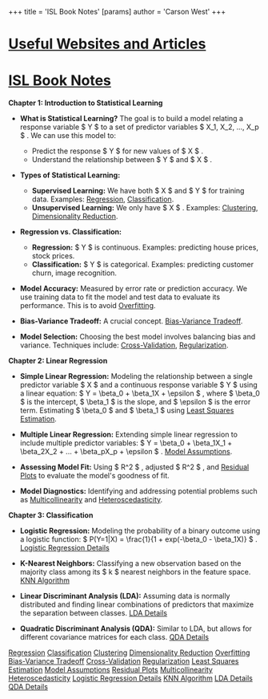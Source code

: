 +++
 title = 'ISL Book Notes'
[params]
	author = 'Carson West'
+++
# [Useful Websites and Articles](./../useful-websites-and-articles/)
# [ISL Book Notes](./../isl-book-notes/)

**Chapter 1: Introduction to Statistical Learning**

* **What is Statistical Learning?**  The goal is to build a model relating a response variable  $ Y $  to a set of predictor variables  $ X_1, X_2, ..., X_p $ .  We can use this model to:
    * Predict the response  $ Y $  for new values of  $ X $ .
    * Understand the relationship between  $ Y $  and  $ X $ .

* **Types of Statistical Learning:**
    * **Supervised Learning:** We have both  $ X $  and  $ Y $  for training data.  Examples: [Regression](./../regression/), [Classification](./../classification/).
    * **Unsupervised Learning:** We only have  $ X $ . Examples: [Clustering](./../clustering/), [Dimensionality Reduction](./../dimensionality-reduction/).

* **Regression vs. Classification:**
    * **Regression:**  $ Y $  is continuous.  Examples: predicting house prices, stock prices.
    * **Classification:**  $ Y $  is categorical. Examples: predicting customer churn, image recognition.

* **Model Accuracy:** Measured by error rate or prediction accuracy.  We use training data to fit the model and test data to evaluate its performance.  This is to avoid [Overfitting](./../overfitting/).

* **Bias-Variance Tradeoff:**  A crucial concept.  [Bias-Variance Tradeoff](./../bias-variance-tradeoff/).

* **Model Selection:** Choosing the best model involves balancing bias and variance.  Techniques include: [Cross-Validation](./../cross-validation/), [Regularization](./../regularization/).


**Chapter 2: Linear Regression**

* **Simple Linear Regression:**  Modeling the relationship between a single predictor variable  $ X $  and a continuous response variable  $ Y $  using a linear equation:   $ Y = \beta_0 + \beta_1X + \epsilon $ , where  $ \beta_0 $  is the intercept,  $ \beta_1 $  is the slope, and  $ \epsilon $  is the error term.  Estimating  $ \beta_0 $  and  $ \beta_1 $  using [Least Squares Estimation](./../least-squares-estimation/).

* **Multiple Linear Regression:** Extending simple linear regression to include multiple predictor variables:  $ Y = \beta_0 + \beta_1X_1 + \beta_2X_2 + ... + \beta_pX_p + \epsilon $ .  [Model Assumptions](./../model-assumptions/).

* **Assessing Model Fit:** Using  $ R^2 $ , adjusted  $ R^2 $ , and [Residual Plots](./../residual-plots/) to evaluate the model's goodness of fit.

* **Model Diagnostics:** Identifying and addressing potential problems such as [Multicollinearity](./../multicollinearity/) and [Heteroscedasticity](./../heteroscedasticity/).


**Chapter 3:  Classification**

* **Logistic Regression:** Modeling the probability of a binary outcome using a logistic function:  $ P(Y=1|X) = \frac{1}{1 + exp(-\beta_0 - \beta_1X)} $ . [Logistic Regression Details](./../logistic-regression-details/)

* **K-Nearest Neighbors:** Classifying a new observation based on the majority class among its  $ k $  nearest neighbors in the feature space. [KNN Algorithm](./../knn-algorithm/)

* **Linear Discriminant Analysis (LDA):** Assuming data is normally distributed and finding linear combinations of predictors that maximize the separation between classes. [LDA Details](./../lda-details/)

* **Quadratic Discriminant Analysis (QDA):**  Similar to LDA, but allows for different covariance matrices for each class. [QDA Details](./../qda-details/)


[Regression](./../regression/)
[Classification](./../classification/)
[Clustering](./../clustering/)
[Dimensionality Reduction](./../dimensionality-reduction/)
[Overfitting](./../overfitting/)
[Bias-Variance Tradeoff](./../bias-variance-tradeoff/)
[Cross-Validation](./../cross-validation/)
[Regularization](./../regularization/)
[Least Squares Estimation](./../least-squares-estimation/)
[Model Assumptions](./../model-assumptions/)
[Residual Plots](./../residual-plots/)
[Multicollinearity](./../multicollinearity/)
[Heteroscedasticity](./../heteroscedasticity/)
[Logistic Regression Details](./../logistic-regression-details/)
[KNN Algorithm](./../knn-algorithm/)
[LDA Details](./../lda-details/)
[QDA Details](./../qda-details/)

